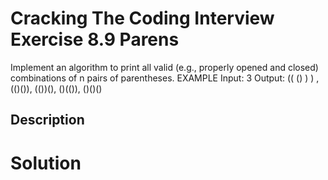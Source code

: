 # Cracking The Coding Interview Exercise 8.9 Parens

Implement an algorithm to print all valid (e.g., properly opened and closed) combinations
of n pairs of parentheses.
EXAMPLE
Input: 3
Output: (( () ) ) , (()()), (())(), ()(()), ()()()

## Description


# Solution
